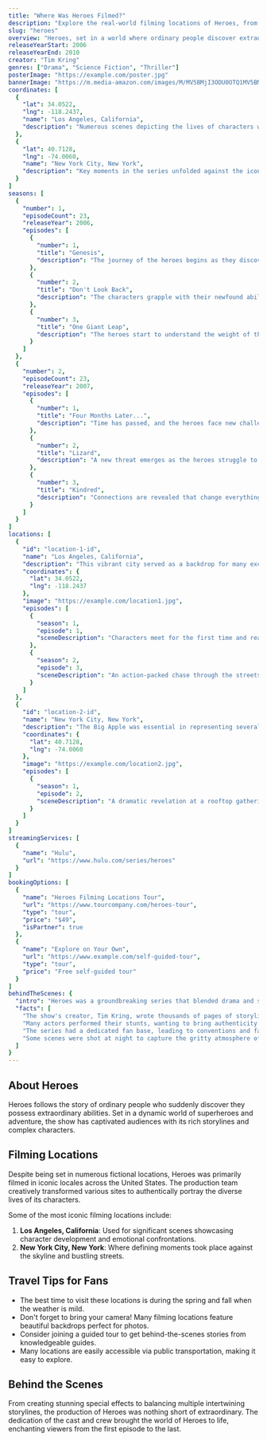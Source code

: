 ```yaml
---
title: "Where Was Heroes Filmed?"
description: "Explore the real-world filming locations of Heroes, from the thrilling lives of ordinary people to the stunning landscapes of the United States."
slug: "heroes"
overview: "Heroes, set in a world where ordinary people discover extraordinary abilities, has captivated audiences with its gripping tales of destiny and heroism. Despite being set in various fictional locations, the series was primarily filmed in a diverse array of actual filming locations across the United States."
releaseYearStart: 2006
releaseYearEnd: 2010
creator: "Tim Kring"
genres: ["Drama", "Science Fiction", "Thriller"]
posterImage: "https://example.com/poster.jpg"
bannerImage: "https://m.media-amazon.com/images/M/MV5BMjI3ODU0OTQ1MV5BMl5BanBnXkFtZTgwNzI0MTQ2MzE@._V1_SX300.jpg"
coordinates: [
  { 
    "lat": 34.0522, 
    "lng": -118.2437, 
    "name": "Los Angeles, California", 
    "description": "Numerous scenes depicting the lives of characters were filmed in various districts."
  },
  { 
    "lat": 40.7128, 
    "lng": -74.0060, 
    "name": "New York City, New York", 
    "description": "Key moments in the series unfolded against the iconic skyline."
  }
]
seasons: [
  {
    "number": 1,
    "episodeCount": 23,
    "releaseYear": 2006,
    "episodes": [
      {
        "number": 1,
        "title": "Genesis",
        "description": "The journey of the heroes begins as they discover their powers."
      },
      {
        "number": 2,
        "title": "Don't Look Back",
        "description": "The characters grapple with their newfound abilities."
      },
      {
        "number": 3,
        "title": "One Giant Leap",
        "description": "The heroes start to understand the weight of their destinies."
      }
    ]
  },
  {
    "number": 2,
    "episodeCount": 23,
    "releaseYear": 2007,
    "episodes": [
      {
        "number": 1,
        "title": "Four Months Later...",
        "description": "Time has passed, and the heroes face new challenges."
      },
      {
        "number": 2,
        "title": "Lizard",
        "description": "A new threat emerges as the heroes struggle to stay united."
      },
      {
        "number": 3,
        "title": "Kindred",
        "description": "Connections are revealed that change everything."
      }
    ]
  }
]
locations: [
  {
    "id": "location-1-id",
    "name": "Los Angeles, California",
    "description": "This vibrant city served as a backdrop for many exciting scenes, highlighting the unique landscapes and urban settings. Various iconic locations, including the Los Angeles County Museum of Art, were prominently featured.",
    "coordinates": {
      "lat": 34.0522,
      "lng": -118.2437
    },
    "image": "https://example.com/location1.jpg",
    "episodes": [
      {
        "season": 1,
        "episode": 1,
        "sceneDescription": "Characters meet for the first time and realize their abilities."
      },
      {
        "season": 2,
        "episode": 3,
        "sceneDescription": "An action-packed chase through the streets."
      }
    ]
  },
  {
    "id": "location-2-id",
    "name": "New York City, New York",
    "description": "The Big Apple was essential in representing several pivotal moments in Heroes. Key scenes, particularly those involving pivotal connections between characters, were filmed throughout Manhattan.",
    "coordinates": {
      "lat": 40.7128,
      "lng": -74.0060
    },
    "image": "https://example.com/location2.jpg",
    "episodes": [
      {
        "season": 1,
        "episode": 2,
        "sceneDescription": "A dramatic revelation at a rooftop gathering."
      }
    ]
  }
]
streamingServices: [
  {
    "name": "Hulu",
    "url": "https://www.hulu.com/series/heroes"
  }
]
bookingOptions: [
  {
    "name": "Heroes Filming Locations Tour",
    "url": "https://www.tourcompany.com/heroes-tour",
    "type": "tour",
    "price": "$49",
    "isPartner": true
  },
  {
    "name": "Explore on Your Own",
    "url": "https://www.example.com/self-guided-tour",
    "type": "tour",
    "price": "Free self-guided tour"
  }
]
behindTheScenes: {
  "intro": "Heroes was a groundbreaking series that blended drama and science fiction in an innovative way. Behind the scenes, the production faced unique challenges and achievements.",
  "facts": [
    "The show's creator, Tim Kring, wrote thousands of pages of storylines during the production.",
    "Many actors performed their stunts, wanting to bring authenticity to their characters.",
    "The series had a dedicated fan base, leading to conventions and fan events across the country.",
    "Some scenes were shot at night to capture the gritty atmosphere of the locations."
  ]
}
---
```


## About Heroes

Heroes follows the story of ordinary people who suddenly discover they possess extraordinary abilities. Set in a dynamic world of superheroes and adventure, the show has captivated audiences with its rich storylines and complex characters.

## Filming Locations

Despite being set in numerous fictional locations, Heroes was primarily filmed in iconic locales across the United States. The production team creatively transformed various sites to authentically portray the diverse lives of its characters.

Some of the most iconic filming locations include:

1. **Los Angeles, California**: Used for significant scenes showcasing character development and emotional confrontations.
2. **New York City, New York**: Where defining moments took place against the skyline and bustling streets.

## Travel Tips for Fans

- The best time to visit these locations is during the spring and fall when the weather is mild.
- Don't forget to bring your camera! Many filming locations feature beautiful backdrops perfect for photos.
- Consider joining a guided tour to get behind-the-scenes stories from knowledgeable guides.
- Many locations are easily accessible via public transportation, making it easy to explore.

## Behind the Scenes

From creating stunning special effects to balancing multiple intertwining storylines, the production of Heroes was nothing short of extraordinary. The dedication of the cast and crew brought the world of Heroes to life, enchanting viewers from the first episode to the last.